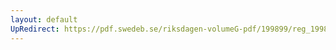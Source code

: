 ```yaml
---
layout: default
UpRedirect: https://pdf.swedeb.se/riksdagen-volumeG-pdf/199899/reg_199899/reg_199899_0068.pdf
---
```

